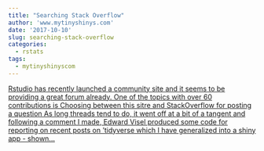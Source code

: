 ```yaml
---
title: "Searching Stack Overflow"
author: 'www.mytinyshinys.com'
date: '2017-10-10'
slug: searching-stack-overflow
categories:
  - rstats
tags:
  - mytinyshinyscom
---
```


[Rstudio has recently launched a community site and it seems to be providing a great forum already. One of the topics with over 60 contributions is Choosing between this sitre and StackOverflow for posting a question As long threads tend to do, it went off at a bit of a tangent and following a comment I made, Edward Visel produced some code for reporting on recent posts on ’tidyverse which I have generalized into a shiny app - shown...<click to read more>](https://www.mytinyshinys.com/2017/10/10/searching-stack-overflow/)

